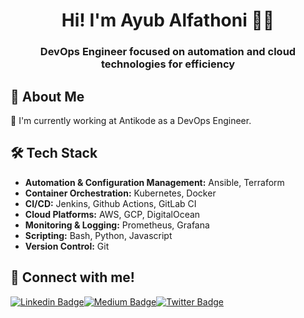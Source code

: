 <h1 align="center">Hi! I'm Ayub Alfathoni 👋🏻 </h1>

<h3 align="center">DevOps Engineer focused on automation and cloud technologies for efficiency</h3>

## 💼 About Me

🔭 I'm currently working at Antikode as a DevOps Engineer.

## 🛠️ Tech Stack

- **Automation & Configuration Management:** Ansible, Terraform
- **Container Orchestration:** Kubernetes, Docker
- **CI/CD:** Jenkins, Github Actions, GitLab CI
- **Cloud Platforms:** AWS, GCP, DigitalOcean
- **Monitoring & Logging:** Prometheus, Grafana
- **Scripting:** Bash, Python, Javascript
- **Version Control:** Git

## 🔌 Connect with me!

[![Linkedin Badge](https://img.shields.io/badge/LinkedIn-0077B5?style=for-the-badge&logo=linkedin&logoColor=white)](https://www.linkedin.com/in/alfathmad/)[![Medium Badge](https://img.shields.io/badge/Medium-12100E?style=for-the-badge&logo=medium&logoColor=white)](https://alfabyte.xyz/)[![Twitter Badge](https://img.shields.io/badge/Twitter-1DA1F2?style=for-the-badge&logo=twitter&logoColor=white)](https://twitter.com/bukanpejabad)
